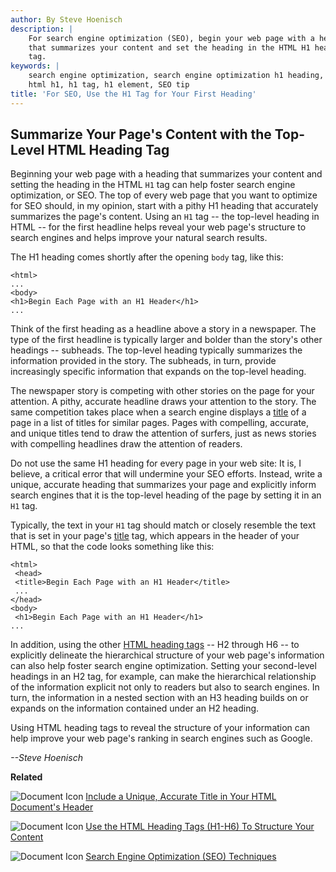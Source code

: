 ```yaml
---
author: By Steve Hoenisch
description: |
    For search engine optimization (SEO), begin your web page with a heading
    that summarizes your content and set the heading in the HTML H1 heading
    tag.
keywords: |
    search engine optimization, search engine optimization h1 heading, SEO
    html h1, h1 tag, h1 element, SEO tip
title: 'For SEO, Use the H1 Tag for Your First Heading'
---
```



Summarize Your Page's Content with the Top-Level HTML Heading Tag
-----------------------------------------------------------------

Beginning your web page with a heading that summarizes your content and
setting the heading in the HTML `H1` tag can help foster search engine
optimization, or SEO. The top of every web page that you want to
optimize for SEO should, in my opinion, start with a pithy H1 heading
that accurately summarizes the page's content. Using an `H1` tag -- the
top-level heading in HTML -- for the first headline helps reveal your
web page's structure to search engines and helps improve your natural
search results.

The H1 heading comes shortly after the opening `body` tag, like this:

``` {space="preserve"}
<html>
...
<body>
<h1>Begin Each Page with an H1 Header</h1>
...
```

Think of the first heading as a headline above a story in a newspaper.
The type of the first headline is typically larger and bolder than the
story's other headings -- subheads. The top-level heading typically
summarizes the information provided in the story. The subheads, in turn,
provide increasingly specific information that expands on the top-level
heading.

The newspaper story is competing with other stories on the page for your
attention. A pithy, accurate headline draws your attention to the story.
The same competition takes place when a search engine displays a
[title](title.html) of a page in a list of titles for similar pages.
Pages with compelling, accurate, and unique titles tend to draw the
attention of surfers, just as news stories with compelling headlines
draw the attention of readers.

Do not use the same H1 heading for every page in your web site: It is, I
believe, a critical error that will undermine your SEO efforts. Instead,
write a unique, accurate heading that summarizes your page and
explicitly inform search engines that it is the top-level heading of the
page by setting it in an `H1` tag.

Typically, the text in your `H1` tag should match or closely resemble
the text that is set in your page's [title](title.html) tag, which
appears in the header of your HTML, so that the code looks something
like this:

``` {space="preserve"}
<html>
 <head>
 <title>Begin Each Page with an H1 Header</title>
 ...
</head>
<body>
 <h1>Begin Each Page with an H1 Header</h1>
...
```

In addition, using the other [HTML heading
tags](html-heading-tags-structure.html) -- H2 through H6 -- to explicitly
delineate the hierarchical structure of your web page's information can
also help foster search engine optimization. Setting your second-level
headings in an H2 tag, for example, can make the hierarchical
relationship of the information explicit not only to readers but also to
search engines. In turn, the information in a nested section with an H3
heading builds on or expands on the information contained under an H2
heading.

Using HTML heading tags to reveal the structure of your information can
help improve your web page's ranking in search engines such as Google.

*--Steve Hoenisch*

**Related**

![Document Icon](/images/docblue.gif) [Include a Unique, Accurate Title
in Your HTML Document's Header](/seo/title.html)

![Document Icon](/images/docblue.gif) [Use the HTML Heading Tags (H1-H6)
To Structure Your Content](html-heading-tags-structure.html)

![Document Icon](/images/docblue.gif) [Search Engine Optimization (SEO)
Techniques](/seo/search-engine-optimization.html)

